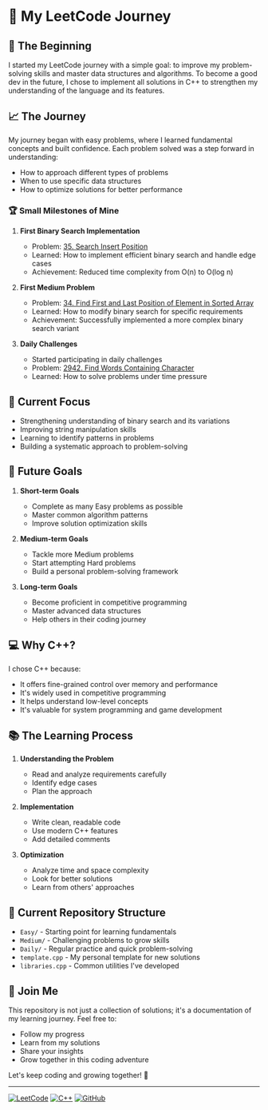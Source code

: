 # 🚀 My LeetCode Journey

## 🎯 The Beginning
I started my LeetCode journey with a simple goal: to improve my problem-solving skills and master data structures and algorithms. To become a good dev in the future, I chose to implement all solutions in C++ to strengthen my understanding of the language and its features.

## 📈 The Journey
My journey began with easy problems, where I learned fundamental concepts and built confidence. Each problem solved was a step forward in understanding:
- How to approach different types of problems
- When to use specific data structures
- How to optimize solutions for better performance

### 🏆 Small Milestones of Mine
1. **First Binary Search Implementation**
   - Problem: [35. Search Insert Position](Easy/35_Search_Insert_Position.cpp)
   - Learned: How to implement efficient binary search and handle edge cases
   - Achievement: Reduced time complexity from O(n) to O(log n)

2. **First Medium Problem**
   - Problem: [34. Find First and Last Position of Element in Sorted Array](Medium/34_Find_First_and_Last_Position_of_Element_in_Sorted_Array.cpp)
   - Learned: How to modify binary search for specific requirements
   - Achievement: Successfully implemented a more complex binary search variant

3. **Daily Challenges**
   - Started participating in daily challenges
   - Problem: [2942. Find Words Containing Character](Daily/2942_Find_Words_Containing_Character.cpp)
   - Learned: How to solve problems under time pressure

## 🎯 Current Focus
- Strengthening understanding of binary search and its variations
- Improving string manipulation skills
- Learning to identify patterns in problems
- Building a systematic approach to problem-solving

## 🎯 Future Goals
1. **Short-term Goals**
   - Complete as many Easy problems as possible
   - Master common algorithm patterns
   - Improve solution optimization skills

2. **Medium-term Goals**
   - Tackle more Medium problems
   - Start attempting Hard problems
   - Build a personal problem-solving framework

3. **Long-term Goals**
   - Become proficient in competitive programming
   - Master advanced data structures
   - Help others in their coding journey

## 💻 Why C++?
I chose C++ because:
- It offers fine-grained control over memory and performance
- It's widely used in competitive programming
- It helps understand low-level concepts
- It's valuable for system programming and game development

## 📚 The Learning Process
1. **Understanding the Problem**
   - Read and analyze requirements carefully
   - Identify edge cases
   - Plan the approach

2. **Implementation**
   - Write clean, readable code
   - Use modern C++ features
   - Add detailed comments

3. **Optimization**
   - Analyze time and space complexity
   - Look for better solutions
   - Learn from others' approaches

## 📁 Current Repository Structure
- `Easy/` - Starting point for learning fundamentals
- `Medium/` - Challenging problems to grow skills
- `Daily/` - Regular practice and quick problem-solving
- `template.cpp` - My personal template for new solutions
- `libraries.cpp` - Common utilities I've developed

## 🤝 Join Me
This repository is not just a collection of solutions; it's a documentation of my learning journey. Feel free to:
- Follow my progress
- Learn from my solutions
- Share your insights
- Grow together in this coding adventure

Let's keep coding and growing together! 🚀

---
[![LeetCode](https://img.shields.io/badge/LeetCode-000000?style=for-the-badge&logo=LeetCode&logoColor=#d16c06)](https://leetcode.com/)
[![C++](https://img.shields.io/badge/C++-00599C?style=for-the-badge&logo=c%2B%2B&logoColor=white)](https://isocpp.org/)
[![GitHub](https://img.shields.io/badge/GitHub-100000?style=for-the-badge&logo=github&logoColor=white)](https://github.com/) 